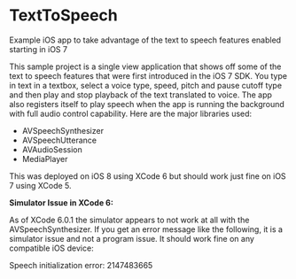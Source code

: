 TextToSpeech
============

Example iOS app to take advantage of the text to speech features enabled starting in iOS 7

This sample project is a single view application that shows off some of the text to speech features that were first introduced in the iOS 7 SDK. You type in text in a textbox, select a voice type, speed, pitch and pause cutoff type and then play and stop playback of the text translated to voice. The app also registers itself to play speech when the app is running the background with full audio control capability. Here are the major libraries used:

<ul>
<li>AVSpeechSynthesizer</li>
<li>AVSpeechUtterance</li>
<li>AVAudioSession</li>
<li>MediaPlayer</li>
</ul>

This was deployed on iOS 8 using XCode 6 but should work just fine on iOS 7 using XCode 5.

<b>Simulator Issue in XCode 6:</b>
<p>As of XCode 6.0.1 the simulator appears to not work at all with the AVSpeechSynthesizer. If you get an error message like the following, it is a simulator issue and not a program issue. It should work fine on any compatible iOS device:</p>

Speech initialization error: 2147483665
